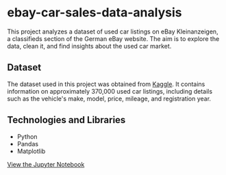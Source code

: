# ebay-car-sales-data-analysis

This project analyzes a dataset of used car listings on eBay Kleinanzeigen, a classifieds section of the German eBay website. The aim is to explore the data, clean it, and find insights about the used car market.

## Dataset

The dataset used in this project was obtained from [Kaggle](https://www.kaggle.com/orgesleka/used-cars-database). It contains information on approximately 370,000 used car listings, including details such as the vehicle's make, model, price, mileage, and registration year.

## Technologies and Libraries

- Python
- Pandas
- Matplotlib

[View the Jupyter Notebook](https://github.com/WitoldStupnicki/ebay-car-sales-data-analysis/blob/main/Exploring_eBay_Car_Sales_Data.ipynb)
